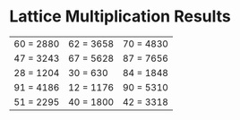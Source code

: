 # Lattice Multiplication Results

|   |   |   |
|---|---|---|
| 60 = 2880 | 62 = 3658 | 70 = 4830 |
| 47 = 3243 | 67 = 5628 | 87 = 7656 |
| 28 = 1204 | 30 = 630 | 84 = 1848 |
| 91 = 4186 | 12 = 1176 | 90 = 5310 |
| 51 = 2295 | 40 = 1800 | 42 = 3318 |
